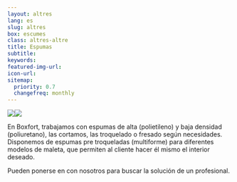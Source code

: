 ```yaml
---
layout: altres
lang: es
slug: altres
box: escumes
class: altres-altre
title: Espumas
subtitle:
keywords: 
featured-img-url:
icon-url: 
sitemap:
  priority: 0.7
  changefreq: monthly
--- 
```


 	
<p class="text-center"><img src="{{ site.base_url }}/assets/img/01-thumbnail-box-fort-altres-escumes-candaus.jpg"><img src="{{ site.base_url }}/assets/img/01-thumbnail-box-fort-altres-escumes-escumes.jpg"></p>

En Boxfort, trabajamos con espumas de alta (polietileno) y baja densidad (poliuretano), las cortamos, las troquelado o fresado según necesidades. Disponemos de espumas pre troqueladas (multiforme) para diferentes modelos de maleta, que permiten al cliente hacer él mismo el interior deseado.

Pueden ponerse en con nosotros para buscar la solución de un profesional.